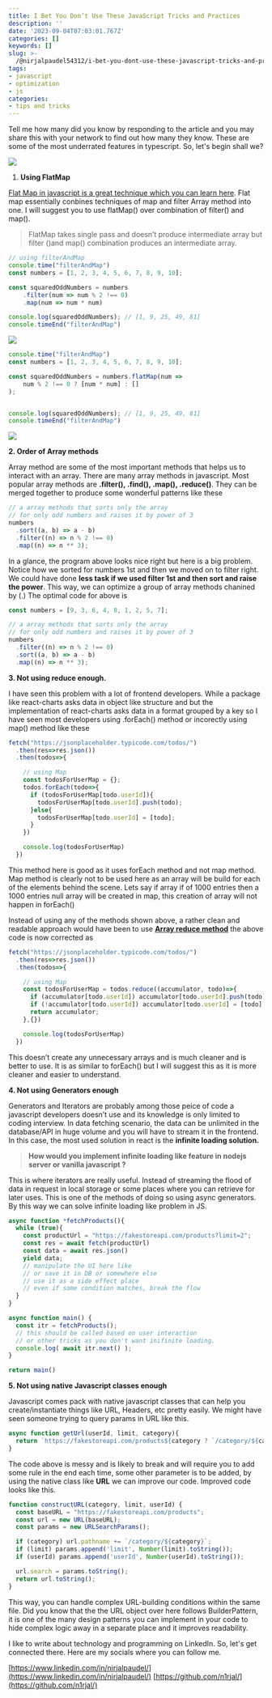 ```yaml
---
title: I Bet You Don’t Use These JavaScript Tricks and Practices
description: ''
date: '2023-09-04T07:03:01.767Z'
categories: []
keywords: []
slug: >-
  /@nirjalpaudel54312/i-bet-you-dont-use-these-javascript-tricks-and-pratices-5ab5438ed4c8
tags:
- javascript
- optimization
- js
categories:
- tips and tricks
---
```


Tell me how many did you know by responding to the article and you may share this with your network to find out how many they know. These are some of the most underrated features in typescript. So, let's begin shall we?

![](img/0__nmnULubrz2ncLsRj.jpg)

1.  **Using FlatMap**

[Flat Map in javascript is a great technique which you can learn here](https://developer.mozilla.org/en-US/docs/Web/JavaScript/Reference/Global_Objects/Array/flatMap). Flat map essentially conbines techniques of map and filter Array method into one. I will suggest you to use flatMap() over combination of filter() and map().

> FlatMap takes single pass and doesn’t produce intermediate array but filter ()and map() combination produces an intermediate array.
```js
// using filterAndMap
console.time("filterAndMap")
const numbers = [1, 2, 3, 4, 5, 6, 7, 8, 9, 10];

const squaredOddNumbers = numbers
    .filter(num => num % 2 !== 0)
    .map(num => num * num)

console.log(squaredOddNumbers); // [1, 9, 25, 49, 81]
console.timeEnd("filterAndMap")
```
![](img/1__a9cMhpzzQmQQ__ivIOwvXQw.png)

```js
console.time("filterAndMap")
const numbers = [1, 2, 3, 4, 5, 6, 7, 8, 9, 10];

const squaredOddNumbers = numbers.flatMap(num =>
    num % 2 !== 0 ? [num * num] : []
);


console.log(squaredOddNumbers); // [1, 9, 25, 49, 81]
console.timeEnd("filterAndMap")
```
![](img/1__wDkxp8xJhcm__rCUASgnYmw.png)

**2\. Order of Array methods**

Array method are some of the most important methods that helps us to interact with an array. There are many array methods in javascript. Most popular array methods are **.filter(), .find(), .map(), .reduce()**. They can be merged together to produce some wonderful patterns like these
```js
// a array methods that sorts only the array
// for only odd numbers and raises it by power of 3
numbers
  .sort((a, b) => a - b)
  .filter((n) => n % 2 !== 0)
  .map((n) => n ** 3);
```

In a glance, the program above looks nice right but here is a big problem. Notice how we sorted for numbers 1st and then we moved on to filter right. We could have done **less task if we used filter 1st and then sort and raise the power**. This way, we can optimize a group of array methods chanined by (.)
The optimal code for above is

```js
const numbers = [9, 3, 6, 4, 8, 1, 2, 5, 7];

// a array methods that sorts only the array
// for only odd numbers and raises it by power of 3
numbers
  .filter((n) => n % 2 !== 0)
  .sort((a, b) => a - b)
  .map((n) => n ** 3);
```
**3\. Not using reduce enough.**

I have seen this problem with a lot of frontend developers. While a package like react-charts asks data in object like structure and but the implementation of react-charts asks data in a format grouped by a key so I have seen most developers using .forEach() method or incorectly using map() method like these
```js
fetch("https://jsonplaceholder.typicode.com/todos/")
  .then(res=>res.json())
  .then(todos=>{

    // using Map
    const todosForUserMap = {};
    todos.forEach(todo=>{
      if (todosForUserMap[todo.userId]){
        todosForUserMap[todo.userId].push(todo);
      }else{
        todosForUserMap[todo.userId] = [todo];
      }
    })

    console.log(todosForUserMap)
  })
```

This method here is good as it uses forEach method and not map method. Map method is clearly not to be used here as an array will be build for each of the elements behind the scene. Lets say if array if of 1000 entries then a 1000 entries null array will be created in map, this creation of array will not happen in forEach()

Instead of using any of the methods shown above, a rather clean and readable approach would have been to use [**Array reduce method**](https://developer.mozilla.org/en-US/docs/Web/JavaScript/Reference/Global_Objects/Array/reduce) the above code is now corrected as
```js
fetch("https://jsonplaceholder.typicode.com/todos/")
  .then(res=>res.json())
  .then(todos=>{

    // using Map
    const todosForUserMap = todos.reduce((accumulator, todo)=>{
      if (accumulator[todo.userId]) accumulator[todo.userId].push(todo);
      if (!accumulator[todo.userId]) accumulator[todo.userId] = [todo];
      return accumulator;
    },{})

    console.log(todosForUserMap)
  })
```

This doesn’t create any unnecessary arrays and is much cleaner and is better to use. It is as similar to forEach() but I will suggest this as it is more cleaner and easier to understand.

**4\. Not using Generators enough**

Generators and Iterators are probably among those peice of code a javascript developers doesn’t use and its knowledge is only limited to coding interview. In data fetching scenario, the data can be unlimited in the database/API in huge volume and you will have to stream it in the frontend. In this case, the most used solution in react is the **infinite loading solution.**

> **How would you implement infinite loading like feature in nodejs server or vanilla javascript ?**

This is where iterators are really useful. Instead of streaming the flood of data in request in local storage or some places where you can retrieve for later uses. This is one of the methods of doing so using async generators. By this way we can solve infinite loading like problem in JS.
```js
async function *fetchProducts(){
  while (true){
    const productUrl = "https://fakestoreapi.com/products?limit=2";
    const res = await fetch(productUrl)
    const data = await res.json()
    yield data;
    // manipulate the UI here like
    // or save it in DB or somewhere else
    // use it as a side effect place
    // even if some condition matches, break the flow
  }
}

async function main() {
  const itr = fetchProducts();
  // this should be called based on user interaction
  // or other tricks as you don't want inifinite loading.
  console.log( await itr.next() );
}

return main()
```
**5\. Not using native Javascript classes enough**

Javascript comes pack with native javascript classes that can help you create/instantiate things like URL, Headers, etc pretty easily. We might have seen someone trying to query params in URL like this.
```js
async function getUrl(userId, limit, category){
  return `https://fakestoreapi.com/products${category ? `/category/${category}` : ""}${limit ? Number(limit):""}${userId? Number(userId):""}`;
}
```

The code above is messy and is likely to break and will require you to add some rule in the end each time, some other parameter is to be added, by using the native class like **URL** we can improve our code. Improved code looks like this.
```js
function constructURL(category, limit, userId) {
  const baseURL = "https://fakestoreapi.com/products";
  const url = new URL(baseURL);
  const params = new URLSearchParams();

  if (category) url.pathname += `/category/${category}`;
  if (limit) params.append('limit', Number(limit).toString());
  if (userId) params.append('userId', Number(userId).toString());

  url.search = params.toString();
  return url.toString();
}
```
This way, you can handle complex URL-building conditions within the same file. Did you know that the the URL object over here follows BuilderPattern, it is one of the many design patterns you can implement in your code to hide complex logic away in a separate place and it improves readability.

I like to write about technology and programming on LinkedIn. So, let's get connected there. Here are my socials where you can follow me.

[https://www.linkedin.com/in/nirjalpaudel/](https://www.linkedin.com/in/nirjalpaudel/)
[https://github.com/n1rjal/](https://github.com/n1rjal/)
